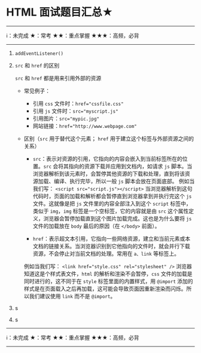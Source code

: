 # HTML 面试题目汇总★

****
ℹ️：未完成
★：常考
★★：重点掌握
★★★：高频，必背
****

1. `addEventListener()`
1. `src` 和 `href` 的区别

    `src` 和 `href` 都是用来引用外部的资源
    - 常见例子：
      - 引用 `css` 文件时：`href="cssfile.css"`
      - 引用 `js` 文件时：`src="myscript.js"`
      - 引用图片：`src="mypic.jpg"`
      - 网站链接：`href="http://www.webpage.com"`

    - 区别（`src` 用于替代这个元素； `href` 用于建立这个标签与外部资源之间的关系）
      - `src`：表示对资源的引用，它指向的内容会嵌入到当前标签所在的位置。`src` 会将其指向的资源下载并应⽤到⽂档内，如请求 `js` 脚本。当浏览器解析到该元素时，会暂停其他资源的下载和处理，直到将该资源加载、编译、执⾏完毕，所以⼀般 `js` 脚本会放在页面底部。
      例如当我们写：
      `<script src="script.js"></script>`
      当浏览器解析到这句代码时，页面的加载和解析都会暂停直到浏览器拿到并执行完这个 `js` 文件。这就像是把 `js` 文件里的内容全部注入到这个 `script` 标签中，类似于 `img`，`img` 标签是一个空标签，它的内容就是由 `src` 这个属性定义，浏览器会暂停加载直到这个图片加载完成。这也是为什么要将 `js` 文件的加载放在 `body` 最后的原因（在 `</body>` 前面）。

      - `href`：表示超文本引用，它指向一些网络资源，建立和当前元素或本文档的链接关系。当浏览器识别到它他指向的⽂件时，就会并⾏下载资源，不会停⽌对当前⽂档的处理。常用在 `a、link` 等标签上。

      例如当我们写：
      `<link href="style.css" rel="stylesheet" />`
      浏览器知道这是个样式表文件，`html` 的解析和渲染不会暂停，`css` 文件的加载是同时进行的，这不同于在 `style` 标签里面的内置样式，用 `@import` 添加的样式是在页面载入之后再加载，这可能会导致页面因重新渲染而闪烁。所以我们建议使用 `link` 而不是 `@import`。
1. s
1. s

****
ℹ️：未完成
★：常考
★★：重点掌握
★★★：高频，必背
****
